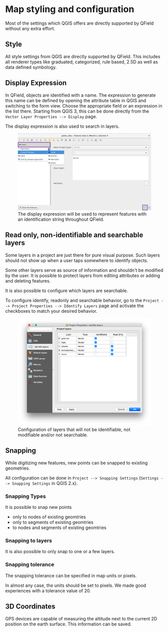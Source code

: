 # Map styling and configuration
Most of the settings which QGIS offers are directly supported by QField without any extra effort.

## Style

All style settings from QGIS are directly supported by QField.
This includes all renderer types like graduated, categorized,
rule based, 2.5D as well as data defined symbology.

## Display Expression

In QField, objects are identified with a name. The expression to generate this name can be defined
by opening the attribute table in QGIS and switching to the form view. Choose the appropriate
field or an expression in the list there. Starting from QGIS 3, this can be done directly from
the `Vector Layer Properties --> Display` page.

The display expression is also used to search in layers.

<figure>
    <img src="../../../assets/images/define_display_expression.png" width="600px" alt="Define display expression"/>
    <figcaption>
        The display expression will be used to represent features with an identification string throughout QField.
    </figcaption>
</figure>

## Read only, non-identifiable and searchable layers

Some layers in a project are just there for pure visual purpose. Such
layers should not show up when a user taps somewhere to identify objects.

Some other layers serve as source of information and shouldn't be modified
by the user. It is possible to protect layers from editing attributes or
adding and deleting features.

It is also possible to configure which layers are searchable.

To configure identify, readonly and searchable behavior, 
go to the `Project --> Project Properties --> Identify Layers`
page and activate the checkboxes to match your desired behavior.

<figure>
    <img src="../../../assets/images/project_configuration_readonly.png" width="600px" alt="Identify and readonly configuration"/>
    <figcaption>
        Configuration of layers that will not be identifiable, not modifiable and/or not searchable.
    </figcaption>
</figure>

## Snapping

While digitizing new features, new points can be snapped to existing
geometries.

All configuration can be done in `Project --> Snapping Settings`
(`Settings --> Snapping Settings` in QGIS 2.x).

### Snapping Types

It is possible to snap new points

- only to nodes of existing geomtries
- only to segments of existing geomtries
- to nodes and segments of existing geomtries

### Snapping to layers

It is also possible to only snap to one or a few layers.

### Snapping tolerance

The snapping tolerance can be specified in map units or pixels.

In almost any case, the units should be set to pixels. We made good
experiences with a tolerance value of 20.

## 3D Coordinates

GPS devices are capable of measuring the altitude next to the current 2D 
position on the earth surface. This information can be saved.
